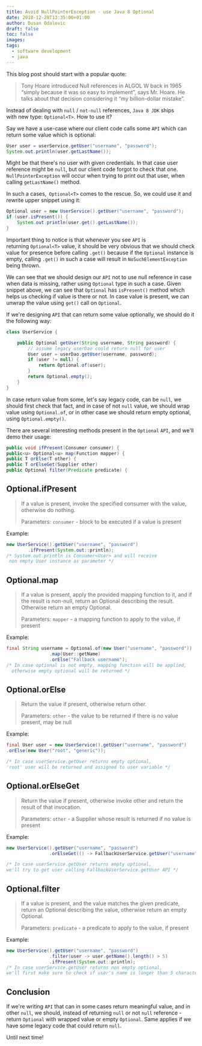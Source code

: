 ```yaml
---
title: Avoid NullPointerException - use Java 8 Optional
date: 2018-12-28T13:35:00+01:00
author: Dusan Odalovic
draft: false
toc: false
images:
tags:
  - software development
  - java
---
```


This blog post should start with a popular quote:

> Tony Hoare introduced Null references in ALGOL W back in 1965 “simply because it was so easy to implement”, says Mr. Hoare. He talks about that 
>decision considering it “my billion-dollar mistake”.

Instead of dealing with `null` / `not-null` references, `Java 8 JDK` ships with new type: `Optional<T>`. How to use it?

Say we have a use-case where our client code calls some `API` which can return some value which is optional:

```java
User user = userService.getUser("username", "password");
System.out.println(user.getLastName());
```

Might be that there's no user with given credentials. In that case user reference might be `null`, but our client code forgot to check that one. 
`NullPointerException` will occur when trying to print out that user, when calling `getLastName()` method.

In such a cases,` Optional<T>` comes to the rescue. So, we could use it and rewrite upper snippet using it:

```java
Optional user = new UserService().getUser("username", "password");
if (user.isPresent()) {
    System.out.println(user.get().getLastName());
}
```

Important thing to notice is that whenever you see `API` is returning `Optional<T>` value, it should be very obvious that we should check value 
for presence before calling `.get()` because if the `Optional` instance is empty, calling `.get()` in such a case will result in `NoSuchElementException` 
being thrown.

We can see that we should design our `API` not to use null reference in case when data is missing, rather using `Optional` type in such a case. 
Given snippet above, we can see that `Optional` has `isPresent()` method which helps us checking if value is there or not. In case value is present, 
we can unwrap the value using `get()` call on `Optional`.

If we're designing `API` that can return some value optionally, we should do it the following way:

```java
class UserService {

    public Optional getUser(String username, String password) {
        // assume legacy userDao could return null for user
        User user = userDao.getUser(username, password);
        if (user != null) {
            return Optional.of(user);
        }
        return Optional.empty();
    }
}
```

In case return value from some, let's say legacy code, can be `null`, we should first check that fact, and in case of not `null` value, we should 
wrap value using `Optional.of`, or in other case we should return empty optional, using `Optional.empty()`.

There are several interesting methods present in the `Optional` `API`, and we'll demo their usage:

```java
public void ifPresent(Consumer consumer) {
public<u> Optional<u> map(Function mapper) {
public T orElse(T other) {
public T orElseGet(Supplier other)
public Optional filter(Predicate predicate) {
```

## Optional.ifPresent

> If a value is present, invoke the specified consumer with the value, otherwise do nothing.
> 
> Parameters:
> `consumer` - block to be executed if a value is present

Example:

```java
new UserService().getUser("username", "password")
        .ifPresent(System.out::println);
/* System.out.println is Consumer<User> and will receive
 non empty User instance as parameter */
```

## Optional.map

> If a value is present, apply the provided mapping function to it, and if the result is non-null, return an Optional describing the result. 
> Otherwise return an empty Optional.
>
> Parameters:
> `mapper` - a mapping function to apply to the value, if present

Example:

```java
final String username = Optional.of(new User("username", "password"))
                .map(User::getName)
                .orElse("Fallback username");
/* In case optional is not empty, mapping function will be applied,
  otherwise empty optional will be returned */
```

## Optional.orElse

> Return the value if present, otherwise return other.
>
> Parameters:
> `other` - the value to be returned if there is no value present, may be null

Example:

```java
final User user = new UserService().getUser("username", "password")
.orElse(new User("root", "generic"));

/* In case userService.getUser returns empty optional,
'root' user will be returned and assigned to user variable */
```

## Optional.orElseGet

> Return the value if present, otherwise invoke other and return the result of that invocation.
> 
> Parameters:
> `other` - a Supplier whose result is returned if no value is present

Example:

```java
new UserService().getUser("username", "password")
                .orElseGet(() -> FallbackUserService.getUser("username", "password"));

/* In case userService.getUser returns empty optional,
we'll try to get user calling FallbackUserService.getUser API */
```

## Optional.filter

> If a value is present, and the value matches the given predicate, return an Optional describing the value, otherwise return an empty Optional.
> 
> Parameters:
> `predicate` - a predicate to apply to the value, if present

Example:

```java
new UserService().getUser("username", "password")
                .filter(user -> user.getName().length() > 5)
                .ifPresent(System.out::println);
/* In case userService.getUser returns non empty optional,
we'll first make sure to check if user's name is longer than 5 characters */
```

## Conclusion

If we're writing `API` that can in some cases return meaningful value, and in other `null`, we should, instead of returning `null` or not `null` 
reference - return `Optional` with wrapped value or empty `Optional`. Same applies if we have some legacy code that could return `null`.

Until next time!